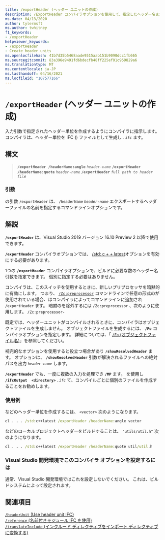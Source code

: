 ```yaml
---
title: /exportHeader (ヘッダー ユニットの作成)
description: /ExportHeader コンパイラオプションを使用して、指定したヘッダー名またはインクルードファイルのモジュールヘッダー単位を作成します。
ms.date: 04/13/2020
author: tylermsft
ms.author: twhitney
f1_keywords:
- /exportHeader
helpviewer_keywords:
- /exportHeader
- Create header units
ms.openlocfilehash: 41b7d35b5468aade9515aab151b9090dcc1fb665
ms.sourcegitcommit: 83a396e9491fd6bdecfb48ff225ef01c959829a6
ms.translationtype: MT
ms.contentlocale: ja-JP
ms.lasthandoff: 04/16/2021
ms.locfileid: "107577166"
---
```

# <a name="exportheader-create-header-units"></a>`/exportHeader` (ヘッダー ユニットの作成)

入力引数で指定されたヘッダー単位を作成するようにコンパイラに指示します。 コンパイラは、ヘッダー単位を IFC () ファイルとして生成し *`.ifc`* ます。

## <a name="syntax"></a>構文

> **`/exportHeader /headerName:angle`** *`header-name`*
> **`/exportHeader /headerName:quote`** *`header-name`*
> **`/exportHeader`** *`full path to header file`*

### <a name="arguments"></a>引数

の引数 `/exportHeader` は、 `/headerName`  *`header-name`* エクスポートするヘッダーファイルの名前を指定するコマンドラインオプションです。  

## <a name="remarks"></a>解説

**`/exportHeader`** は、Visual Studio 2019 バージョン 16.10 Preview 2 以降で使用できます。

**`/exportHeader`** コンパイラオプションでは、 [/std: c + + latest](std-specify-language-standard-version.md)オプションを有効にする必要があります。 

1つの **`/exportHeader`** コンパイラオプションで、ビルドに必要な数のヘッダー名引数を指定できます。 個別に指定する必要はありません。

コンパイラは、このスイッチを使用するときに、新しいプリプロセッサを暗黙的に有効にします。 つまり、 [`/Zc:preprocessor`](zc-preprocessor.md) コマンドラインで任意の形式のが使用されている場合、はコンパイラによってコマンドラインに追加され `/exportHeader` ます。 暗黙のを除外するには `/Zc:preprocessor` 、次のように使用します。 `/Zc:preprocessor-`

既定では、ヘッダーユニットがコンパイルされるときに、コンパイラはオブジェクトファイルを生成しません。 オブジェクトファイルを生成するには、 **`/Fo`** コンパイラオプションを指定します。 詳細については、「 [ `/Fo` (オブジェクトファイル名)](fo-object-file-name.md)」を参照してください。

補完的なオプションを使用すると役立つ場合があり **`/showResolvedHeader`** ます。 オプションは、 **`/showResolvedHeader`** 引数が解決されるファイルへの絶対パスを出力 *`header-name`* します。

**`/exportHeader`** でも、一度に複数の入力を処理でき **`/MP`** ます。 を使用し **`/ifcOutput  <directory>`** *`.ifc`* て、コンパイルごとに個別のファイルを作成することをお勧めします。

### <a name="examples"></a>使用例

などのヘッダー単位を作成するには、 `<vector>` 次のようになります。

```cmd
cl . . . /std:c++latest /exportHeader /headerName:angle vector
```

などのローカルプロジェクトヘッダーをビルドすることは、 `"utils/util.h"` 次のようになります。

```cmd
cl . . . /std:c++latest /exportHeader /headerName:quote util/util.h
```

### <a name="to-set-this-compiler-option-in-the-visual-studio-development-environment"></a>Visual Studio 開発環境でこのコンパイラ オプションを設定するには

通常、Visual Studio 開発環境ではこれを設定しないでください。 これは、ビルドシステムによって設定されます。

## <a name="see-also"></a>関連項目

[`/headerUnit` (Use header unit IFC)](headerunit.md)\
[`/reference` (名前付きモジュール IFC を使用)](module-reference.md)\
[`/translateInclude` (インクルード ディレクティブをインポート ディレクティブに変換する)](translateinclude.md)
